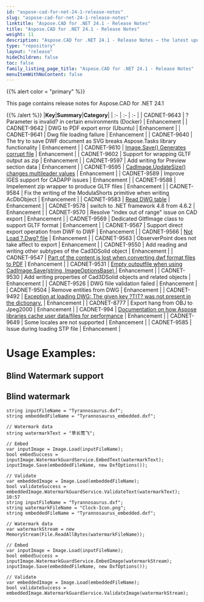```yaml
---
id: "aspose-cad-for-net-24-1-release-notes"
slug: "aspose-cad-for-net-24-1-release-notes"
linktitle: "Aspose.CAD for .NET 24.1 - Release Notes"
title: "Aspose.CAD for .NET 24.1 - Release Notes"
weight: 11
description: "Aspose.CAD for .NET 24.1 - Release Notes – the latest updates and fixes."
type: "repository"
layout: "release"
hideChildren: false
toc: false
family_listing_page_title: "Aspose.CAD for .NET 24.1 - Release Notes"
menuItemWithNoContent: false
---
```


{{% alert color = "primary" %}}

This page contains release notes for Aspose.CAD for .NET 24.1

{{% /alert %}}
|**Key**|**Summary**|**Category**|
| :- | :- | :- |
| CADNET-9643 | ?Parameter is invalid? in certain environments (Docker) | Enhancement |
| CADNET-9642 | DWG to PDF export error (Ubuntu) | Enhancement |
| CADNET-9641 | Dwg file loading failure | Enhancement |
| CADNET-9640 | The try to save DWF document as SVG breaks Aspose.Tasks library functionality | Enhancement |
| CADNET-9610 | [Image.Save() Generates corrupt file](https://forum.aspose.com/t/image-save-generates-corrupt-file/278284) | Enhancement |
| CADNET-9602 | Support for wrapping GLTF output as zip | Enhancement |
| CADNET-9597 | Add writing for Preview section data | Enhancement |
| CADNET-9595 | [CadImage.UpdateSize() changes multileader values](https://forum.aspose.com/t/aspose-cad-for-net-23-10-dwg-pdf/277518) | Enhancement |
| CADNET-9589 | Improve IGES support for CADAPP issues | Enhancement |
| CADNET-9588 | Impelement zip wrapper to produce GLTF files | Enhancement |
| CADNET-9584 | Fix the writing of the ModulaShorts primitive when writing AcDbObject | Enhancement |
| CADNET-9583 | [Read DWG table](https://forum.aspose.com/t/aspose-cad-for-net-23-10-dwg-pdf/277518) | Enhancement |
| CADNET-9578 | switch to .NET framework 4.8 from 4.6.2 | Enhancement |
| CADNET-9570 | Resolve "index out of range" issue on CAD export | Enhancement |
| CADNET-9569 | Dedicated GltfImage class to support GLTF format | Enhancement |
| CADNET-9567 | Support direct export operation from DWF to DWF | Enhancement |
| CADNET-9566 | [Not Load ?.Dwg? file](https://forum.aspose.com/t/not-load-dwg-file/276875) | Enhancement |
| CADNET-9563 | ObserverPoint does not take affect to export  | Enhancement |
| CADNET-9550 | Add reading and writing other subtypes of the Cad3DSolid object | Enhancement |
| CADNET-9547 | [Part of the content is lost when converting dwf format files to PDF](https://forum.aspose.com/t/part-of-the-content-is-lost-when-converting-dwf-format-files-to-pdf/276000) | Enhancement |
| CADNET-9531 | [Empty outputfile when using CadImage.Save(string, ImageOptionsBase) ](https://forum.aspose.com/t/empty-outputfile-when-using-cadimage-save-string-imageoptionsbase/275605) | Enhancement |
| CADNET-9530 | Add writing properties of Cad3DSolid objects and related objects | Enhancement |
| CADNET-9526 | DWG fiile validation failed | Enhancement |
| CADNET-9504 | Remove entities from DWG | Enhancement |
| CADNET-9492 | [Exception at loading DWG: The given key ?TIT? was not present in the dictionary.](https://forum.aspose.com/t/aspose-cad-cadexceptions-imageloadexception-drawing-loading-failed-the-given-key-tit-was-not-present-in-the-dictionary/274362) | Enhancement |
| CADNET-8777 | Export hang from OBJ to Jpeg2000 | Enhancement |
| CADNET-994 | [Documentation on how Aspose libraries cache user data/files for performance](https://helpdesk.aspose.com/scp/tickets.php?id=6401) | Enhancement |
| CADNET-9649 | Some locales are not supported | Enhancement |
| CADNET-9585 | Issue during loading STP file | Enhancement |

# **Usage Examples:**

## Blind Watermark support

Blind watermark
---
```
string inputFileName = "Tyrannosaurus.dxf";
string embeddedFileName = "Tyrannosaurus_embedded.dxf";

// Watermark data
string watermarkText = "草长莺飞";

// Embed
var inputImage = Image.Load(inputFileName);
bool embedSuccess = inputImage.WatermarkGuardService.EmbedText(watermarkText);
inputImage.Save(embeddedFileName, new DxfOptions());

// Validate
var embeddedImage = Image.Load(embeddedFileName);
bool validateSuccess = embeddedImage.WatermarkGuardService.ValidateText(watermarkText);
10:57
string inputFileName = "Tyrannosaurus.dxf";
string watermarkFileName = "Clock-Icon.png";
string embeddedFileName = "Tyrannosaurus_embedded.dxf";

// Watermark data
var watermarkStream = new MemoryStream(File.ReadAllBytes(watermarkFileName));

// Embed
var inputImage = Image.Load(inputFileName);
bool embedSuccess = inputImage.WatermarkGuardService.EmbedImage(watermarkStream);
inputImage.Save(embeddedFileName, new DxfOptions());

// Validate
var embeddedImage = Image.Load(embeddedFileName);
bool validateSuccess = embeddedImage.WatermarkGuardService.ValidateImage(watermarkStream);
```